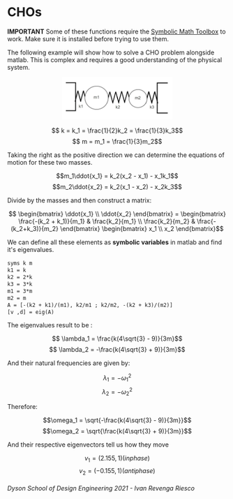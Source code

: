 
<script type="text/x-mathjax-config">
  MathJax.Hub.Config({
    tex2jax: {
      inlineMath: [ ['$','$'], ["\\(","\\)"] ],
      processEscapes: true
    }
  });
</script>

<script type="text/javascript" async
  src="https://cdnjs.cloudflare.com/ajax/libs/mathjax/2.7.5/MathJax.js?config=TeX-MML-AM_CHTML">
</script>


# CHOs

**IMPORTANT** Some of these functions require the [Symbolic Math Toolbox](https://uk.mathworks.com/products/symbolic.html) to work. Make sure it is installed before trying to use them.

The following example will show how to solve a CHO problem alongside matlab. This is complex and requires a good understanding of the physical system.


<p align="center">
<img src = "images/imagen.jpg" width="50%" >
</p>

$$ k = k_1 = \frac{1}{2}k_2 = \frac{1}{3}k_3$$
$$ m = m_1 = \frac{1}{3}m_2$$

Taking the right as the positive direction we can determine the equations of motion for these two masses.

$$m_1\ddot{x_1} = k_2(x_2 - x_1) - x_1k_1$$
$$m_2\ddot{x_2} = k_2(x_1 - x_2) - x_2k_3$$

Divide by the masses and then construct a matrix:

$$ \begin{bmatrix}
\ddot{x_1}  \\
\ddot{x_2}
\end{bmatrix} =
\begin{bmatrix}
\frac{-(k_2 + k_1)}{m_1} & \frac{k_2}{m_1} \\
\frac{k_2}{m_2} & \frac{-(k_2+k_3)}{m_2} 
\end{bmatrix}
\begin{bmatrix}
x_1 \\
x_2
\end{bmatrix}$$

We can define all these elements as **symbolic variables** in matlab and find it's eigenvalues.

```matlab:Code
syms k m
k1 = k
k2 = 2*k
k3 = 3*k
m1 = 3*m
m2 = m
A = [-(k2 + k1)/(m1), k2/m1 ; k2/m2, -(k2 + k3)/(m2)]
[v ,d] = eig(A)
```

The eigenvalues result to be :

$$ \lambda_1 = \frac{k(4\sqrt{3} - 9)}{3m}$$
$$ \lambda_2 = -\frac{k(4\sqrt{3} + 9)}{3m}$$

And their natural frequencies are given by:

$$ \lambda_1 = -\omega_1^2$$
$$ \lambda_2 = -\omega_2^2$$

Therefore:

$$\omega_1 = \sqrt{-\frac{k(4\sqrt{3} - 9)}{3m}}$$
$$\omega_2 = \sqrt{\frac{k(4\sqrt{3} + 9)}{3m}}$$


And their respective eigenvectors tell us how they move

$$v_1 = (2.155,1) (in phase)$$
$$v_2 = (-0.155, 1) (antiphase)$$


###### Dyson School of Design Engineering 2021 - Ivan Revenga Riesco



